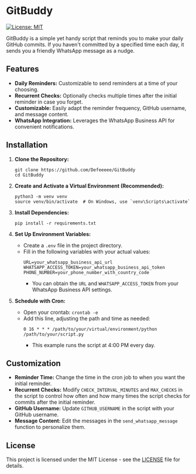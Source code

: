 # GitBuddy

[![License: MIT](https://img.shields.io/badge/License-MIT-yellow.svg)](https://opensource.org/licenses/MIT)

GitBuddy is a simple yet handy script that reminds you to make your daily GitHub commits. If you haven't committed by a specified time each day, it sends you a friendly WhatsApp message as a nudge.

## Features

- **Daily Reminders:** Customizable to send reminders at a time of your choosing.
- **Recurrent Checks:** Optionally checks multiple times after the initial reminder in case you forget.
- **Customizable:** Easily adapt the reminder frequency, GitHub username, and message content.
- **WhatsApp Integration:** Leverages the WhatsApp Business API for convenient notifications.

## Installation

1. **Clone the Repository:**
   ```
   git clone https://github.com/Defeeeee/GitBuddy
   cd GitBuddy
   ```

2. **Create and Activate a Virtual Environment (Recommended):**
   ```
   python3 -m venv venv
   source venv/bin/activate  # On Windows, use `venv\Scripts\activate`
   ```

3. **Install Dependencies:**
   ```
   pip install -r requirements.txt
   ```

4. **Set Up Environment Variables:**
   - Create a `.env` file in the project directory.
   - Fill in the following variables with your actual values:
     ```
     URL=your_whatsapp_business_api_url 
     WHATSAPP_ACCESS_TOKEN=your_whatsapp_business_api_token
     PHONE_NUMBER=your_phone_number_with_country_code
     ```
     - You can obtain the `URL` and `WHATSAPP_ACCESS_TOKEN` from your WhatsApp Business API settings.

5. **Schedule with Cron:**
   - Open your crontab: `crontab -e`
   - Add this line, adjusting the path and time as needed:
     ```
     0 16 * * * /path/to/your/virtual/environment/python /path/to/your/script.py 
     ```
     - This example runs the script at 4:00 PM every day.

## Customization

- **Reminder Time:** Change the time in the cron job to when you want the initial reminder.
- **Recurrent Checks:**  Modify `CHECK_INTERVAL_MINUTES` and `MAX_CHECKS` in the script to control how often and how many times the script checks for commits after the initial reminder.
- **GitHub Username:** Update `GITHUB_USERNAME` in the script with your GitHub username.
- **Message Content:** Edit the messages in the `send_whatsapp_message` function to personalize them.

## License

This project is licensed under the MIT License - see the [LICENSE](LICENSE) file for details.
